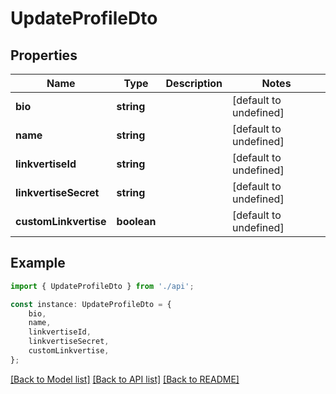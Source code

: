 # UpdateProfileDto


## Properties

Name | Type | Description | Notes
------------ | ------------- | ------------- | -------------
**bio** | **string** |  | [default to undefined]
**name** | **string** |  | [default to undefined]
**linkvertiseId** | **string** |  | [default to undefined]
**linkvertiseSecret** | **string** |  | [default to undefined]
**customLinkvertise** | **boolean** |  | [default to undefined]

## Example

```typescript
import { UpdateProfileDto } from './api';

const instance: UpdateProfileDto = {
    bio,
    name,
    linkvertiseId,
    linkvertiseSecret,
    customLinkvertise,
};
```

[[Back to Model list]](../README.md#documentation-for-models) [[Back to API list]](../README.md#documentation-for-api-endpoints) [[Back to README]](../README.md)
